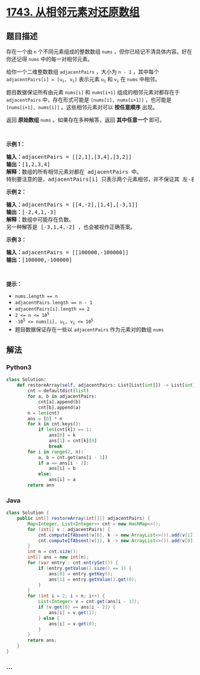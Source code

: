 # [1743. 从相邻元素对还原数组](https://leetcode-cn.com/problems/restore-the-array-from-adjacent-pairs)



## 题目描述

<!-- 这里写题目描述 -->

<p>存在一个由 <code>n</code> 个不同元素组成的整数数组 <code>nums</code> ，但你已经记不清具体内容。好在你还记得 <code>nums</code> 中的每一对相邻元素。</p>

<p>给你一个二维整数数组 <code>adjacentPairs</code> ，大小为 <code>n - 1</code> ，其中每个 <code>adjacentPairs[i] = [u<sub>i</sub>, v<sub>i</sub>]</code> 表示元素 <code>u<sub>i</sub></code> 和 <code>v<sub>i</sub></code> 在 <code>nums</code> 中相邻。</p>

<p>题目数据保证所有由元素 <code>nums[i]</code> 和 <code>nums[i+1]</code> 组成的相邻元素对都存在于 <code>adjacentPairs</code> 中，存在形式可能是 <code>[nums[i], nums[i+1]]</code> ，也可能是 <code>[nums[i+1], nums[i]]</code> 。这些相邻元素对可以 <strong>按任意顺序</strong> 出现。</p>

<p>返回 <strong>原始数组</strong><em> </em><code>nums</code><em> </em>。如果存在多种解答，返回 <strong>其中任意一个</strong> 即可。</p>

<p> </p>

<p><strong>示例 1：</strong></p>

<pre>
<strong>输入：</strong>adjacentPairs = [[2,1],[3,4],[3,2]]
<strong>输出：</strong>[1,2,3,4]
<strong>解释：</strong>数组的所有相邻元素对都在 adjacentPairs 中。
特别要注意的是，adjacentPairs[i] 只表示两个元素相邻，并不保证其 左-右 顺序。
</pre>

<p><strong>示例 2：</strong></p>

<pre>
<strong>输入：</strong>adjacentPairs = [[4,-2],[1,4],[-3,1]]
<strong>输出：</strong>[-2,4,1,-3]
<strong>解释：</strong>数组中可能存在负数。
另一种解答是 [-3,1,4,-2] ，也会被视作正确答案。
</pre>

<p><strong>示例 3：</strong></p>

<pre>
<strong>输入：</strong>adjacentPairs = [[100000,-100000]]
<strong>输出：</strong>[100000,-100000]
</pre>

<p> </p>

<p><strong>提示：</strong></p>

<ul>
	<li><code>nums.length == n</code></li>
	<li><code>adjacentPairs.length == n - 1</code></li>
	<li><code>adjacentPairs[i].length == 2</code></li>
	<li><code>2 <= n <= 10<sup>5</sup></code></li>
	<li><code>-10<sup>5</sup> <= nums[i], u<sub>i</sub>, v<sub>i</sub> <= 10<sup>5</sup></code></li>
	<li>题目数据保证存在一些以 <code>adjacentPairs</code> 作为元素对的数组 <code>nums</code></li>
</ul>


## 解法

<!-- 这里可写通用的实现逻辑 -->

<!-- tabs:start -->

### **Python3**

<!-- 这里可写当前语言的特殊实现逻辑 -->

```python
class Solution:
    def restoreArray(self, adjacentPairs: List[List[int]]) -> List[int]:
        cnt = defaultdict(list)
        for a, b in adjacentPairs:
            cnt[a].append(b)
            cnt[b].append(a)
        n = len(cnt)
        ans = [0] * n
        for k in cnt.keys():
            if len(cnt[k]) == 1:
                ans[0] = k
                ans[1] = cnt[k][0]
                break
        for i in range(2, n):
            a, b = cnt.get(ans[i - 1])
            if a == ans[i - 2]:
                ans[i] = b
            else:
                ans[i] = a
        return ans
```

### **Java**

<!-- 这里可写当前语言的特殊实现逻辑 -->

```java
class Solution {
    public int[] restoreArray(int[][] adjacentPairs) {
        Map<Integer, List<Integer>> cnt = new HashMap<>();
        for (int[] v : adjacentPairs) {
            cnt.computeIfAbsent(v[0], k -> new ArrayList<>()).add(v[1]);
            cnt.computeIfAbsent(v[1], k -> new ArrayList<>()).add(v[0]);
        }
        int n = cnt.size();
        int[] ans = new int[n];
        for (var entry : cnt.entrySet()) {
            if (entry.getValue().size() == 1) {
                ans[0] = entry.getKey();
                ans[1] = entry.getValue().get(0);
            }
        }
        for (int i = 2; i < n; i++) {
            List<Integer> v = cnt.get(ans[i - 1]);
            if (v.get(0) == ans[i - 2]) {
                ans[i] = v.get(1);
            } else {
                ans[i] = v.get(0);
            }
        }
        return ans;
    }
}
```

### **...**

```

```

<!-- tabs:end -->
